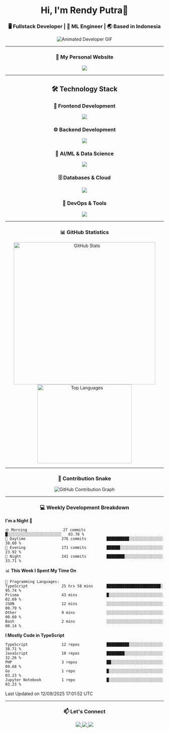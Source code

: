 <!-- HEADER -->
<h1 align="center">Hi, I'm Rendy Putra👋</h1>
<h3 align="center">🖥️ Fullstack Developer | 🤖 ML Engineer | 🌏 Based in Indonesia</h3>

<p align="center">
  <img src="https://i.ibb.co.com/Btx33Md/225813708-98b745f2-7d22-48cf-9150-083f1b00d6c9-3.gif" alt="Animated Developer GIF">
</p>

---

<!-- PORTFOLIO -->
<h3 align="center">🚀 My Personal Website</h3>
<p align="center">
  <a href="https://www.rndyptr.my.id" target="_blank">
    <img src="https://img.shields.io/badge/Visit%20Portfolio-rndyptr.my.id-0f172a?style=for-the-badge&logo=vercel&logoColor=white" />
  </a>
</p>

---

<!-- TECH STACK -->
<div align="center">
  
## 🛠️ Technology Stack

### 🎨 Frontend Development
<p>
  <img src="https://skillicons.dev/icons?i=html,css,js,ts,react,nextjs,tailwind,sass,bootstrap,figma&theme=dark" />
</p>

### ⚙️ Backend Development  
<p>
  <img src="https://skillicons.dev/icons?i=nodejs,express,bun,python,fastapi,flask,php,laravel,go&theme=dark" />
</p>

### 🤖 AI/ML & Data Science
<p>
  <img src="https://skillicons.dev/icons?i=python,tensorflow,pytorch,opencv,sklearn&theme=dark" />
</p>

### 🗄️ Databases & Cloud
<p>
  <img src="https://skillicons.dev/icons?i=mongodb,mysql,postgresql,redis,firebase,supabase,azure,prisma&theme=dark" />
</p>

### 🔧 DevOps & Tools
<p>
  <img src="https://skillicons.dev/icons?i=docker,git,github,gitlab,vscode,postman&theme=dark" />
</p>

</div>

---

<!-- STATS -->
<div align="center">

<h3 align="center">📊 GitHub Statistics</h3>
<img width="450px" src="https://github-readme-stats.vercel.app/api?username=rendy-ptr&show_icons=true&theme=tokyonight&hide_border=false&bg_color=0D1117&title_color=00F5FF&icon_color=00F5FF&text_color=FFFFFF&border_radius=15" alt="GitHub Stats" />
<img width="300px" height="250px" src="https://github-readme-stats.vercel.app/api/top-langs/?username=rendy-ptr&layout=compact&theme=tokyonight&hide_border=false&bg_color=0D1117&title_color=00F5FF&text_color=FFFFFF&border_radius=15&langs_count=8&hide=html,css" alt="Top Languages" />
</div>

---

<!-- CONTRIBUTION GRAPH -->
<div align="center">

### 🐍 Contribution Snake</h3>
<p align="center">
  <picture>
    <source media="(prefers-color-scheme: dark)" srcset="https://rendy-ptr.github.io/rendy-ptr/github-snake-dark.svg" />
    <source media="(prefers-color-scheme: light)" srcset="https://rendy-ptr.github.io/rendy-ptr/github-snake.svg" />
    <img alt="GitHub Contribution Graph" src="https://rendy-ptr.github.io/rendy-ptr/github-snake.svg" />
  </picture>
</p>

</div>

---

<!-- WAKATIME STATS -->
<h3 align="center">💻 Weekly Development Breakdown</h3>

<!--START_SECTION:waka-->
**I'm a Night 🦉** 

```text
🌞 Morning                27 commits          █░░░░░░░░░░░░░░░░░░░░░░░░   03.78 % 
🌆 Daytime                276 commits         ██████████░░░░░░░░░░░░░░░   38.60 % 
🌃 Evening                171 commits         ██████░░░░░░░░░░░░░░░░░░░   23.92 % 
🌙 Night                  241 commits         ████████░░░░░░░░░░░░░░░░░   33.71 % 
```


📊 **This Week I Spent My Time On** 

```text
💬 Programming Languages: 
TypeScript               25 hrs 58 mins      ████████████████████████░   95.74 % 
Prisma                   43 mins             █░░░░░░░░░░░░░░░░░░░░░░░░   02.69 % 
JSON                     12 mins             ░░░░░░░░░░░░░░░░░░░░░░░░░   00.79 % 
Other                    9 mins              ░░░░░░░░░░░░░░░░░░░░░░░░░   00.60 % 
Bash                     2 mins              ░░░░░░░░░░░░░░░░░░░░░░░░░   00.14 % 
```

**I Mostly Code in TypeScript** 

```text
TypeScript               12 repos            ██████████░░░░░░░░░░░░░░░   38.71 % 
JavaScript               10 repos            ████████░░░░░░░░░░░░░░░░░   32.26 % 
PHP                      3 repos             ██░░░░░░░░░░░░░░░░░░░░░░░   09.68 % 
Go                       1 repo              █░░░░░░░░░░░░░░░░░░░░░░░░   03.23 % 
Jupyter Notebook         1 repo              █░░░░░░░░░░░░░░░░░░░░░░░░   03.23 % 
```




 Last Updated on 12/09/2025 17:01:52 UTC
<!--END_SECTION:waka-->

---

<!-- CONTACT -->
<h3 align="center">📫 Let's Connect</h3>
<p align="center">
  <a href="mailto:rendyp348@gmail.com">
    <img src="https://img.shields.io/badge/Gmail-rendyp348@gmail.com-D14836?style=for-the-badge&logo=gmail&logoColor=white" />
  </a>
  <a href="https://www.linkedin.com/in/rendy-putra" target="_blank">
    <img src="https://img.shields.io/badge/LinkedIn-rendy--putra-0077B5?style=for-the-badge&logo=linkedin&logoColor=white" />
  </a>
  <a href="https://github.com/rendy-ptr" target="_blank">
    <img src="https://img.shields.io/badge/GitHub-rendy--ptr-181717?style=for-the-badge&logo=github&logoColor=white" />
  </a>
</p>
